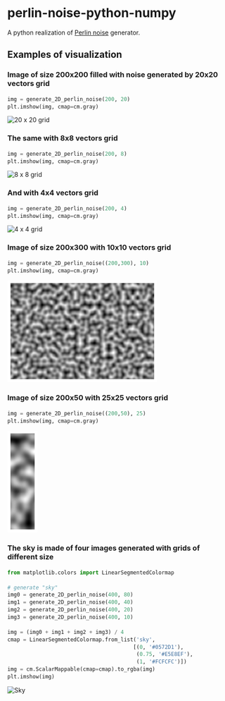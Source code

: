 # perlin-noise-python-numpy
A python realization of [Perlin noise](https://en.wikipedia.org/wiki/Perlin_noise) generator.

## Examples of visualization

### Image of size 200x200 filled with noise generated by 20x20 vectors grid
```python
img = generate_2D_perlin_noise(200, 20)
plt.imshow(img, cmap=cm.gray)
```
![20 x 20 grid](https://github.com/ruslangrimov/perlin-noise-python-numpy/blob/master/20x20.png?raw=true)

### The same with 8x8 vectors grid
```python
img = generate_2D_perlin_noise(200, 8)
plt.imshow(img, cmap=cm.gray)
```
![8 x 8 grid](https://github.com/ruslangrimov/perlin-noise-python-numpy/blob/master/8x8.png?raw=true)

### And with 4x4 vectors grid
```python
img = generate_2D_perlin_noise(200, 4)
plt.imshow(img, cmap=cm.gray)
```
![4 x 4 grid](https://github.com/ruslangrimov/perlin-noise-python-numpy/blob/master/4x4.png?raw=true)

### Image of size 200x300 with 10x10 vectors grid
```python
img = generate_2D_perlin_noise((200,300), 10)
plt.imshow(img, cmap=cm.gray)
```
![10 x 10 grid](200x300.png)

### Image of size 200x50 with 25x25 vectors grid
```python
img = generate_2D_perlin_noise((200,50), 25)
plt.imshow(img, cmap=cm.gray)
```
![25 x 25 grid](200x50.png)

### The sky is made of four images generated with grids of different size
```python
from matplotlib.colors import LinearSegmentedColormap

# generate "sky"
img0 = generate_2D_perlin_noise(400, 80)
img1 = generate_2D_perlin_noise(400, 40)
img2 = generate_2D_perlin_noise(400, 20)
img3 = generate_2D_perlin_noise(400, 10)

img = (img0 + img1 + img2 + img3) / 4
cmap = LinearSegmentedColormap.from_list('sky',
                                        [(0, '#0572D1'),
                                         (0.75, '#E5E8EF'),
                                         (1, '#FCFCFC')])
img = cm.ScalarMappable(cmap=cmap).to_rgba(img)
plt.imshow(img)
```

![Sky](https://github.com/ruslangrimov/perlin-noise-python-numpy/blob/master/sky.png?raw=true)
